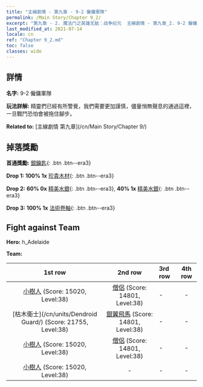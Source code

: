 ```yaml
---
title: "主線劇情 - 第九章 - 9-2 僱傭軍隊"
permalink: /Main Story/Chapter 9_2/
excerpt: "第九章 - 2. 魔法门之英雄无敌：战争纪元  主線劇情 - 第九章_2. 9-2 僱傭軍隊"
last_modified_at: 2021-07-14
locale: cn
ref: "Chapter 9_2.md"
toc: false
classes: wide
---
```


## 詳情

 **名字:** 9-2 僱傭軍隊

 **玩法詳解:** 精靈們已經有所警覺，我們需要更加謹慎，儘量悄無聲息的通過這裡，一旦戰鬥恐怕會被拖住腳步。

 **Related to:** [主線劇情 第九章](/cn/Main Story/Chapter 9/)

## 掉落獎勵

 **首通獎勵:** [銀鑰匙](/cn/Items/con_693/){: .btn .btn--era3}

 **Drop 1:** **100% 1x** [珍貴木材](/cn/Items/mat_27/){: .btn .btn--era3}

 **Drop 2:** **60% 0x** [精美水銀](/cn/Items/mat_21/){: .btn .btn--era3}, **40% 1x** [精美水銀](/cn/Items/mat_21/){: .btn .btn--era3}

 **Drop 3:** **100% 1x** [法術卷軸](/cn/Items/con_694/){: .btn .btn--era3}


## Fight against Team
 **Hero:** h_Adelaide

 **Team:**


  | 1st row | 2nd row | 3rd row | 4th row |
  |:----:|:----:|:----|:----:|
  | [小樹人](/cn/units/Treant/) (Score: 15020, Level:38)  | [僧侶](/cn/units/Monk/) (Score: 14801, Level:38)  | - | - |
  | [枯木衛士](/cn/units/Dendroid Guard/) (Score: 21755, Level:38)  | [銀翼飛馬](/cn/units/Pegasus/) (Score: 14801, Level:38)  | - | - |
  | [小樹人](/cn/units/Treant/) (Score: 15020, Level:38)  | [僧侶](/cn/units/Monk/) (Score: 14801, Level:38)  | - | - |
  | [小樹人](/cn/units/Treant/) (Score: 15020, Level:38)  | - | - | - |


